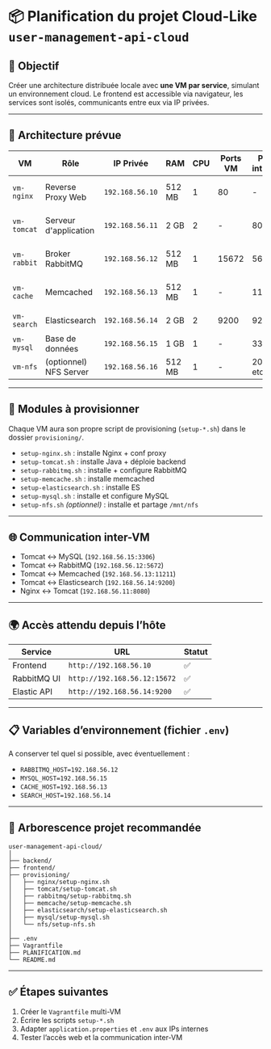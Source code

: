# 📦 Planification du projet Cloud-Like `user-management-api-cloud`

## 🌟 Objectif

Créer une architecture distribuée locale avec **une VM par service**, simulant un environnement cloud. Le frontend est accessible via navigateur, les services sont isolés, communicants entre eux via IP privées.

---

## 🔧 Architecture prévue

| VM          | Rôle                   | IP Privée       | RAM    | CPU | Ports VM | Ports internes | Accès Web                 | Description                  |
| ----------- | ---------------------- | --------------- | ------ | --- | -------- | -------------- | ------------------------- | ---------------------------- |
| `vm-nginx`  | Reverse Proxy Web      | `192.168.56.10` | 512 MB | 1   | 80       | -              | ✅ via navigateur          | Route les appels vers Tomcat |
| `vm-tomcat` | Serveur d'application  | `192.168.56.11` | 2 GB   | 2   | -        | 8080           | ⛘️ direct                 | Héberge l'API Spring Boot    |
| `vm-rabbit` | Broker RabbitMQ        | `192.168.56.12` | 512 MB | 1   | 15672    | 5672           | ✅ admin UI                | Gestion de files et messages |
| `vm-cache`  | Memcached              | `192.168.56.13` | 512 MB | 1   | -        | 11211          | ⛘️                        | Caching rapide des données   |
| `vm-search` | Elasticsearch          | `192.168.56.14` | 2 GB   | 2   | 9200     | 9200           | ✅ REST API                | Moteur d’indexation          |
| `vm-mysql`  | Base de données        | `192.168.56.15` | 1 GB   | 1   | -        | 3306           | ⚠️ optionnel (phpMyAdmin) | Données persistantes         |
| `vm-nfs`    | (optionnel) NFS Server | `192.168.56.16` | 512 MB | 1   | -        | 2049, etc.     | ⛘️                        | Stockage partagé             |

---

## 🧱 Modules à provisionner

Chaque VM aura son propre script de provisioning (`setup-*.sh`) dans le dossier `provisioning/`.

- `setup-nginx.sh` : installe Nginx + conf proxy
- `setup-tomcat.sh` : installe Java + déploie backend
- `setup-rabbitmq.sh` : installe + configure RabbitMQ
- `setup-memcache.sh` : installe memcached
- `setup-elasticsearch.sh` : installe ES
- `setup-mysql.sh` : installe et configure MySQL
- `setup-nfs.sh` *(optionnel)* : installe et partage `/mnt/nfs`

---

## 🌐 Communication inter-VM

- Tomcat ↔ MySQL (`192.168.56.15:3306`)
- Tomcat ↔ RabbitMQ (`192.168.56.12:5672`)
- Tomcat ↔ Memcached (`192.168.56.13:11211`)
- Tomcat ↔ Elasticsearch (`192.168.56.14:9200`)
- Nginx ↔ Tomcat (`192.168.56.11:8080`)

---

## 🌍 Accès attendu depuis l’hôte

| Service     | URL                          | Statut |
| ----------- | ---------------------------- | ------ |
| Frontend    | `http://192.168.56.10`       | ✅      |
| RabbitMQ UI | `http://192.168.56.12:15672` | ✅      |
| Elastic API | `http://192.168.56.14:9200`  | ✅      |

---

## 📋 Variables d’environnement (fichier `.env`)

A conserver tel quel si possible, avec éventuellement :

- `RABBITMQ_HOST=192.168.56.12`
- `MYSQL_HOST=192.168.56.15`
- `CACHE_HOST=192.168.56.13`
- `SEARCH_HOST=192.168.56.14`

---

## 📁 Arborescence projet recommandée

```
user-management-api-cloud/
│
├── backend/
├── frontend/
├── provisioning/
│   ├── nginx/setup-nginx.sh
│   ├── tomcat/setup-tomcat.sh
│   ├── rabbitmq/setup-rabbitmq.sh
│   ├── memcache/setup-memcache.sh
│   ├── elasticsearch/setup-elasticsearch.sh
│   ├── mysql/setup-mysql.sh
│   └── nfs/setup-nfs.sh
│
├── .env
├── Vagrantfile
├── PLANIFICATION.md
└── README.md
```

---

## ✅ Étapes suivantes

1. Créer le `Vagrantfile` multi-VM
2. Écrire les scripts `setup-*.sh`
3. Adapter `application.properties` et `.env` aux IPs internes
4. Tester l’accès web et la communication inter-VM

